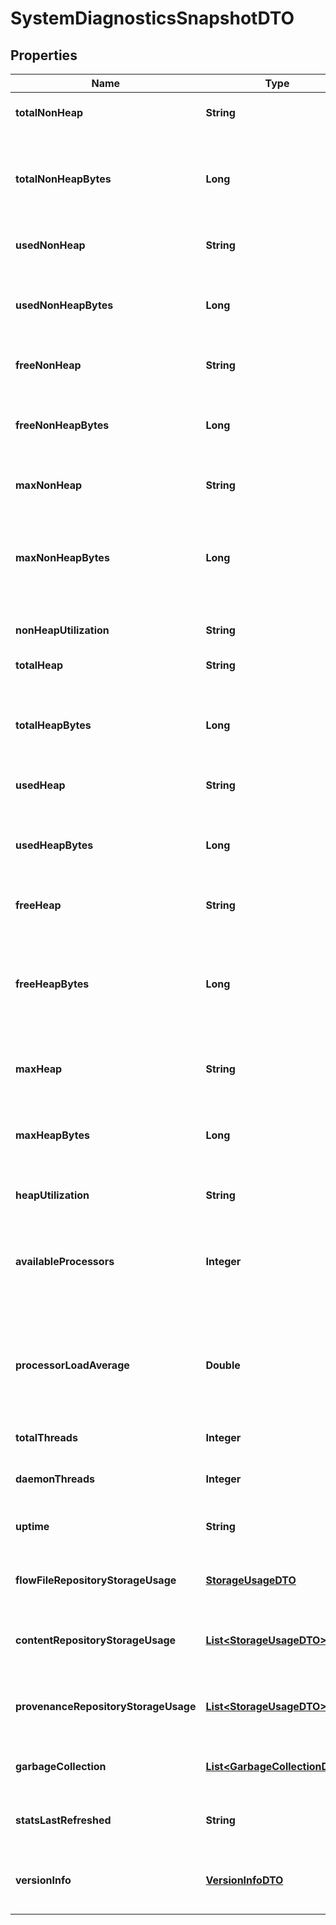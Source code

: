 
# SystemDiagnosticsSnapshotDTO

## Properties
Name | Type | Description | Notes
------------ | ------------- | ------------- | -------------
**totalNonHeap** | **String** | Total size of non heap. |  [optional]
**totalNonHeapBytes** | **Long** | Total number of bytes allocated to the JVM not used for heap |  [optional]
**usedNonHeap** | **String** | Amount of use non heap. |  [optional]
**usedNonHeapBytes** | **Long** | Total number of bytes used by the JVM not in the heap space |  [optional]
**freeNonHeap** | **String** | Amount of free non heap. |  [optional]
**freeNonHeapBytes** | **Long** | Total number of free non-heap bytes available to the JVM |  [optional]
**maxNonHeap** | **String** | Maximum size of non heap. |  [optional]
**maxNonHeapBytes** | **Long** | The maximum number of bytes that the JVM can use for non-heap purposes |  [optional]
**nonHeapUtilization** | **String** | Utilization of non heap. |  [optional]
**totalHeap** | **String** | Total size of heap. |  [optional]
**totalHeapBytes** | **Long** | The total number of bytes that are available for the JVM heap to use |  [optional]
**usedHeap** | **String** | Amount of used heap. |  [optional]
**usedHeapBytes** | **Long** | The number of bytes of JVM heap that are currently being used |  [optional]
**freeHeap** | **String** | Amount of free heap. |  [optional]
**freeHeapBytes** | **Long** | The number of bytes that are allocated to the JVM heap but not currently being used |  [optional]
**maxHeap** | **String** | Maximum size of heap. |  [optional]
**maxHeapBytes** | **Long** | The maximum number of bytes that can be used by the JVM |  [optional]
**heapUtilization** | **String** | Utilization of heap. |  [optional]
**availableProcessors** | **Integer** | Number of available processors if supported by the underlying system. |  [optional]
**processorLoadAverage** | **Double** | The processor load average if supported by the underlying system. |  [optional]
**totalThreads** | **Integer** | Total number of threads. |  [optional]
**daemonThreads** | **Integer** | Number of daemon threads. |  [optional]
**uptime** | **String** | The uptime of the Java virtual machine |  [optional]
**flowFileRepositoryStorageUsage** | [**StorageUsageDTO**](StorageUsageDTO.md) | The flowfile repository storage usage. |  [optional]
**contentRepositoryStorageUsage** | [**List&lt;StorageUsageDTO&gt;**](StorageUsageDTO.md) | The content repository storage usage. |  [optional]
**provenanceRepositoryStorageUsage** | [**List&lt;StorageUsageDTO&gt;**](StorageUsageDTO.md) | The provenance repository storage usage. |  [optional]
**garbageCollection** | [**List&lt;GarbageCollectionDTO&gt;**](GarbageCollectionDTO.md) | The garbage collection details. |  [optional]
**statsLastRefreshed** | **String** | When the diagnostics were generated. |  [optional]
**versionInfo** | [**VersionInfoDTO**](VersionInfoDTO.md) | The nifi, os, java, and build version information |  [optional]



